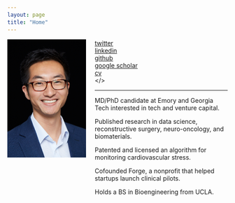 ```yaml
---
layout: page 
title: "Home"
---
```


<div style="float:left;margin:0 20px 1000px 0">
   <img align="left" src="assets/erik_full.jpg" width="180">
</div>

<i class='fa fa-twitter fa-fw'></i>  [twitter](http://twitter.com/erikrtn) <br>
<i class='fa fa-linkedin fa-fw'></i> [linkedin](https://www.linkedin.com/in/erikreinertsen/) <br>
<i class='fa fa-github fa-fw'></i>  [github](https://github.com/erikrtn) <br>
<i class='fa fa-graduation-cap fa-fw'></i>  [google scholar](https://scholar.google.com/citations?hl=en&user=APy8nq4AAAAJ&view_op=list_works&sortby=pubdate) <br>
<i class='fa fa-file-text fa-fw'></i>  [cv](http://erikreinertsen.com/cv) <br>
<i class='fa fa-envelope fa-fw'></i> <a id="email"></> <br> 

<script>
<!--
var email_address = "erikrtn" + "@" + "gmail";
email_address += ".com";
$("#email").attr("href", "mailto:" + email_address).html("email");
//-->
</script>

---

MD/PhD candidate at Emory and Georgia Tech interested in tech and venture capital.

Published research in data science, reconstructive surgery, neuro-oncology, and biomaterials.

Patented and licensed an algorithm for monitoring cardiovascular stress.

Cofounded Forge, a nonprofit that helped startups launch clinical pilots.

Holds a BS in Bioengineering from UCLA.
